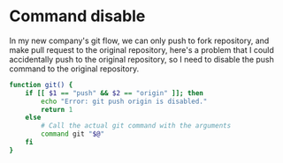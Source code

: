 # Command disable

In my new company's git flow,
we can only push to fork repository,
and make pull request to the original repository,
here's a problem that I could accidentally push to the original repository,
so I need to disable the push command to the original repository.

```bash
function git() {
    if [[ $1 == "push" && $2 == "origin" ]]; then
        echo "Error: git push origin is disabled."
        return 1
    else
        # Call the actual git command with the arguments
        command git "$@"
    fi
}
```
